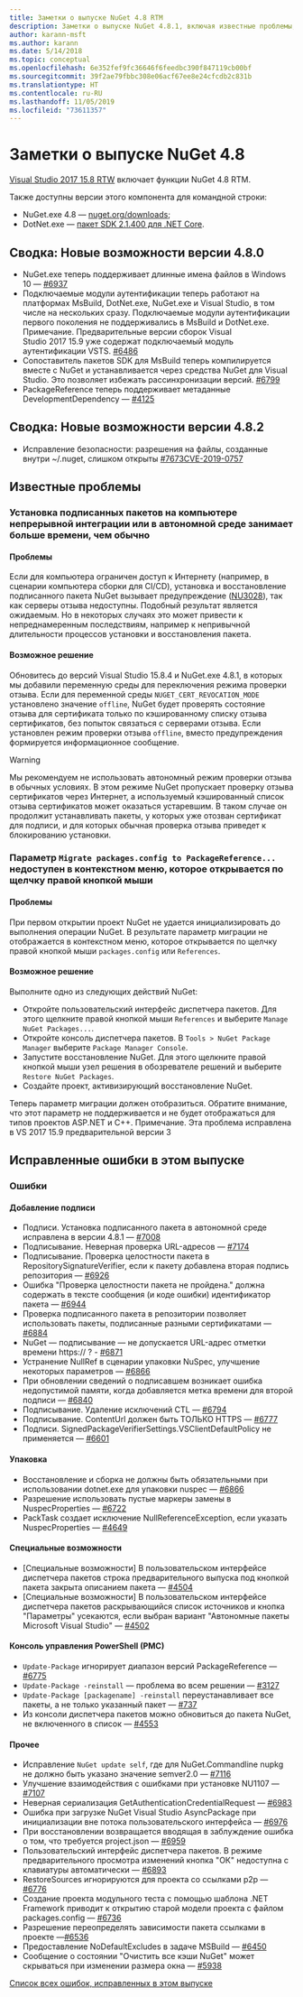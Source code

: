 ```yaml
---
title: Заметки о выпуске NuGet 4.8 RTM
description: Заметки о выпуске NuGet 4.8.1, включая известные проблемы, исправления ошибок, добавленные функции и запросы на изменение структуры.
author: karann-msft
ms.author: karann
ms.date: 5/14/2018
ms.topic: conceptual
ms.openlocfilehash: 6e352fef9fc36646f6feedbc390f847119cb00bf
ms.sourcegitcommit: 39f2ae79fbbc308e06acf67ee8e24cfcdb2c831b
ms.translationtype: HT
ms.contentlocale: ru-RU
ms.lasthandoff: 11/05/2019
ms.locfileid: "73611357"
---
```

# <a name="nuget-48-release-notes"></a>Заметки о выпуске NuGet 4.8

[Visual Studio 2017 15.8 RTW](https://www.visualstudio.com/news/releasenotes/vs2017-relnotes) включает функции NuGet 4.8 RTM.


Также доступны версии этого компонента для командной строки:
* NuGet.exe 4.8 — [nuget.org/downloads](https://nuget.org/downloads);
* DotNet.exe — [пакет SDK 2.1.400 для .NET Core](https://www.microsoft.com/net/download/visual-studio-sdks).


## <a name="summary-whats-new-in-480"></a>Сводка: Новые возможности версии 4.8.0
* NuGet.exe теперь поддерживает длинные имена файлов в Windows 10 — [#6937](https://github.com/NuGet/Home/issues/6937)
* Подключаемые модули аутентификации теперь работают на платформах MsBuild, DotNet.exe, NuGet.exe и Visual Studio, в том числе на нескольких сразу. Подключаемые модули аутентификации первого поколения не поддерживались в MsBuild и DotNet.exe. Примечание. Предварительные версии сборок Visual Studio 2017 15.9 уже содержат подключаемый модуль аутентификации VSTS. [#6486](https://github.com/NuGet/Home/issues/6486)
* Сопоставитель пакетов SDK для MsBuild теперь компилируется вместе с NuGet и устанавливается через средства NuGet для Visual Studio. Это позволяет избежать рассинхронизации версий. [#6799](https://github.com/NuGet/Home/issues/6799)
* PackageReference теперь поддерживает метаданные DevelopmentDependency — [#4125](https://github.com/NuGet/Home/issues/4125)

## <a name="summary-whats-new-in-482"></a>Сводка: Новые возможности версии 4.8.2

* Исправление безопасности: разрешения на файлы, созданные внутри ~/.nuget, слишком открыты [#7673](https://github.com/NuGet/Home/issues/7673)[CVE-2019-0757](https://portal.msrc.microsoft.com/en-us/security-guidance/advisory/CVE-2019-0757)

## <a name="known-issues"></a>Известные проблемы
### <a name="installing-signed-packages-on-a-ci-machine-or-in-an-offline-environment-takes-longer-than-usual"></a>Установка подписанных пакетов на компьютере непрерывной интеграции или в автономной среде занимает больше времени, чем обычно

#### <a name="issue"></a>Проблемы
Если для компьютера ограничен доступ к Интернету (например, в сценарии компьютера сборки для CI/CD), установка и восстановление подписанного пакета NuGet вызывает предупреждение ([NU3028](https://docs.microsoft.com/nuget/reference/errors-and-warnings/nu3028)), так как серверы отзыва недоступны. Подобный результат является ожидаемым. Но в некоторых случаях это может привести к непреднамеренным последствиям, например к непривычной длительности процессов установки и восстановления пакета.

#### <a name="workaround"></a>Возможное решение
Обновитесь до версий Visual Studio 15.8.4 и NuGet.exe 4.8.1, в которых мы добавили переменную среды для переключения режима проверки отзыва.
Если для переменной среды `NUGET_CERT_REVOCATION_MODE` установлено значение `offline`, NuGet будет проверять состояние отзыва для сертификата только по кэшированному списку отзыва сертификатов, без попыток связаться с серверами отзыва. Если установлен режим проверки отзыва `offline`, вместо предупреждения формируется информационное сообщение.

> [!Warning]
> Мы рекомендуем не использовать автономный режим проверки отзыва в обычных условиях. В этом режиме NuGet пропускает проверку отзыва сертификатов через Интернет, а используемый кэшированный список отзыва сертификатов может оказаться устаревшим. В таком случае он продолжит устанавливать пакеты, у которых уже отозван сертификат для подписи, и для которых обычная проверка отзыва приведет к блокированию установки.

### <a name="the-migrate-packagesconfig-to-packagereference-option-is-not-available-in-the-right-click-context-menu"></a>Параметр `Migrate packages.config to PackageReference...` недоступен в контекстном меню, которое открывается по щелчку правой кнопкой мыши

#### <a name="issue"></a>Проблемы

При первом открытии проект NuGet не удается инициализировать до выполнения операции NuGet. В результате параметр миграции не отображается в контекстном меню, которое открывается по щелчку правой кнопкой мыши `packages.config` или `References`.

#### <a name="workaround"></a>Возможное решение

Выполните одно из следующих действий NuGet:
* Откройте пользовательский интерфейс диспетчера пакетов. Для этого щелкните правой кнопкой мыши `References` и выберите `Manage NuGet Packages...`.
* Откройте консоль диспетчера пакетов. В `Tools > NuGet Package Manager` выберите `Package Manager Console`.
* Запустите восстановление NuGet. Для этого щелкните правой кнопкой мыши узел решения в обозревателе решений и выберите `Restore NuGet Packages`.
* Создайте проект, активизирующий восстановление NuGet.

Теперь параметр миграции должен отобразиться. Обратите внимание, что этот параметр не поддерживается и не будет отображаться для типов проектов ASP.NET и C++.
Примечание. Эта проблема исправлена в VS 2017 15.9 предварительной версии 3

## <a name="issues-fixed-in-this-release"></a>Исправленные ошибки в этом выпуске

### <a name="bugs"></a>Ошибки
#### <a name="signing"></a>Добавление подписи
* Подписи. Установка подписанного пакета в автономной среде исправлена в версии 4.8.1 — [#7008](https://github.com/NuGet/Home/issues/7008)
* Подписывание. Неверная проверка URL-адресов — [#7174](https://github.com/NuGet/Home/issues/7174)
* Подписывание. Проверка целостности пакета в RepositorySignatureVerifier, если к пакету добавлена вторая подпись репозитория — [#6926](https://github.com/NuGet/Home/issues/6926)
* Ошибка "Проверка целостности пакета не пройдена." должна содержать в тексте сообщения (и коде ошибки) идентификатор пакета — [#6944](https://github.com/NuGet/Home/issues/6944)
* Проверка подписанного пакета в репозитории позволяет использовать пакеты, подписанные разными сертификатами — [#6884](https://github.com/NuGet/Home/issues/6884)
* NuGet — подписывание — не допускается URL-адрес отметки времени https:// ? - [#6871](https://github.com/NuGet/Home/issues/6871)
* Устранение NullRef в сценарии упаковки NuSpec, улучшение некоторых параметров — [#6866](https://github.com/NuGet/Home/issues/6866)
* При обновлении сведений о подписавшем возникает ошибка недопустимой памяти, когда добавляется метка времени для второй подписи — [#6840](https://github.com/NuGet/Home/issues/6840)
* Подписывание. Удаление исключений CTL — [#6794](https://github.com/NuGet/Home/issues/6794)
* Подписывание. ContentUrl должен быть ТОЛЬКО HTTPS — [#6777](https://github.com/NuGet/Home/issues/6777)
* Подписи.  SignedPackageVerifierSettings.VSClientDefaultPolicy не применяется — [#6601](https://github.com/NuGet/Home/issues/6601)


#### <a name="pack"></a>Упаковка
* Восстановление и сборка не должны быть обязательными при использовании dotnet.exe для упаковки nuspec — [#6866](https://github.com/NuGet/Home/issues/6866)
* Разрешение использовать пустые маркеры замены в NuspecProperties — [#6722](https://github.com/NuGet/Home/issues/6722)
* PackTask создает исключение NullReferenceException, если указать NuspecProperties — [#4649](https://github.com/NuGet/Home/issues/4649)

#### <a name="accessibility"></a>Специальные возможности
* [Специальные возможности] В пользовательском интерфейсе диспетчера пакетов строка предварительного выпуска под кнопкой пакета закрыта описанием пакета — [#4504](https://github.com/NuGet/Home/issues/4504)
* [Специальные возможности] В пользовательском интерфейсе диспетчера пакетов раскрывающийся список источников и кнопка "Параметры" усекаются, если выбран вариант "Автономные пакеты Microsoft Visual Studio" — [#4502](https://github.com/NuGet/Home/issues/4502)

#### <a name="powershell-management-console-pmc"></a>Консоль управления PowerShell (PMC)
* `Update-Package` игнорирует диапазон версий PackageReference — [#6775](https://github.com/NuGet/Home/issues/6775)
* `Update-Package -reinstall` — проблема во всем решении — [#3127](https://github.com/NuGet/Home/issues/3127)
* `Update-Package [packagename] -reinstall` переустанавливает все пакеты, а не только указанный пакет — [#737](https://github.com/NuGet/Home/issues/737)
* Из консоли диспетчера пакетов можно обновиться до пакета NuGet, не включенного в список — [#4553](https://github.com/NuGet/Home/issues/4553)

#### <a name="misc"></a>Прочее
* Исправление `NuGet update self`, где для NuGet.Commandline nupkg не должно быть указано значение semver2.0 — [#7116](https://github.com/NuGet/Home/issues/7116)
* Улучшение взаимодействия с ошибками при установке NU1107 — [#7107](https://github.com/NuGet/Home/issues/7107)
* Неверная сериализация GetAuthenticationCredentialRequest — [#6983](https://github.com/NuGet/Home/issues/6983)
* Ошибка при загрузке NuGet Visual Studio AsyncPackage при инициализации вне потока пользовательского интерфейса — [#6976](https://github.com/NuGet/Home/issues/6976)
* При восстановлении возвращается вводящая в заблуждение ошибка о том, что требуется project.json — [#6959](https://github.com/NuGet/Home/issues/6959)
* Пользовательский интерфейс диспетчера пакетов. В режиме предварительного просмотра изменений кнопка "ОК" недоступна с клавиатуры автоматически — [#6893](https://github.com/NuGet/Home/issues/6893)
* RestoreSources игнорируются для проекта со ссылками p2p — [#6776](https://github.com/NuGet/Home/issues/6776)
* Создание проекта модульного теста с помощью шаблона .NET Framework приводит к открытию старой модели проекта с файлом packages.config — [#6736](https://github.com/NuGet/Home/issues/6736)
* Разрешение переопределять зависимости пакета ссылками в проекте —[#6536](https://github.com/NuGet/Home/issues/6536)
* Предоставление NoDefaultExcludes в задаче MSBuild — [#6450](https://github.com/NuGet/Home/issues/6450)
* Сообщение о состоянии "Очистить все кэши NuGet" может скрываться при изменении размера окна — [#5938](https://github.com/NuGet/Home/issues/5938)


[Список всех ошибок, исправленных в этом выпуске](https://github.com/NuGet/Home/issues?q=is%3Aissue+is%3Aclosed+milestone%3A%224.8")
